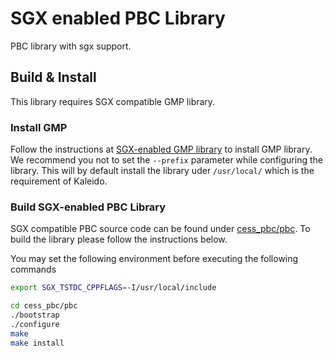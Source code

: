 # SGX enabled PBC Library

PBC library with sgx support.

## Build & Install

This library requires SGX compatible GMP library.

### Install GMP

Follow the instructions at [SGX-enabled GMP library](https://github.com/intel/sgx-gmp) to install GMP library. We recommend you not to set the `--prefix` parameter while configuring the library. This will by default install the library uder `/usr/local/` which is the requirement of Kaleido.

### Build SGX-enabled PBC Library

SGX compatible PBC source code can be found under [cess_pbc/pbc](./cess_pbc/pbc). To build the library please follow the instructions below.

You may set the following environment before executing the following commands

```bash
export SGX_TSTDC_CPPFLAGS=-I/usr/local/include
```

```bash
cd cess_pbc/pbc
./bootstrap
./configure
make
make install
```
